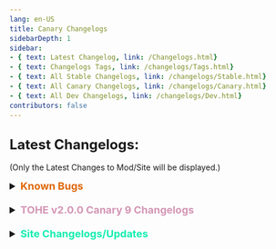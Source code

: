```yaml
---
lang: en-US
title: Canary Changelogs
sidebarDepth: 1
sidebar:
- { text: Latest Changelog, link: /Changelogs.html}
- { text: Changelogs Tags, link: /changelogs/Tags.html}
- { text: All Stable Changelogs, link: /changelogs/Stable.html}
- { text: All Canary Changelogs, link: /changelogs/Canary.html}
- { text: All Dev Changelogs, link: /changelogs/Dev.html}
contributors: false
---
```


## <font size=5em><b>Latest Changelogs:</b></font><br>
(Only the Latest Changes to Mod/Site will be displayed.)

<font size=4em>
<details>
<summary><b><font color=#de6707>Known Bugs</font></b></summary>

= <font color=#de6707><b>KNOWN BUG</b></font>: Hide & Seek is temporarily not supported<br>
= <font color=#de6707><b>KNOWN BUG</b></font>: Changing the game mode in the settings sometimes does not remove some settings that are not used in the mode<br>
= <font color=#de6707><b>KNOWN BUG</b></font>: When changing presets, the settings are not updated instantly, you MUST close and reopen the settings<br>
= <font color=#de6707><b>KNOWN BUG</b></font>: Servers may be unstable as the protocol requires fixing on Innersloth's side<br>
= <font color=#de6707><b>KNOWN BUG</b></font>: When dlekS ehT is selected, the game lags in the lobby for vanilla players (during the game everything works fine)<br>
= <font color=#de6707><b>KNOWN BUG</b></font>: EAC may not work in some places<br>
</details>
<br>
<details>
<summary><b><font color=#d395b4>TOHE v2.0.0 Canary 9 Changelogs</font></b></summary>

* By [**TommyXL**](https://github.com/Tommy-XL)<br>
= <font color=#1376f0><b>BUG FIX</b></font>: Fixed Phantom For Desync Roles (Note: To fix the Phantom, the Phantom is entered to the vent for desync roles, so it may not work stably)<br>
=  Improved load lobby decorations (Decorations are now loaded during lobby creation rather than when joining a lobby)<br>
= <font color=#1376f0><b>BUG FIX</b></font>: Fixed bug when add-ons not assigned randomly<br>
= <font color=#1376f0><b>BUG FIX</b></font>: Maybe fixed Agitator color<br>
= <font color=#1376f0><b>BUG FIX</b></font>: Fixed lobby timer for modded clients<br>
= <font color=#1376f0><b>BUG FIX</b></font>: Fixed fatal error when game loading<br>
= <font color=#1376f0><b>BUG FIX</b></font>: Fixed names during mushroom mixup<br>
= <font color=#1376f0><b>BUG FIX</b></font>: Some fixes for Arsonist, Seeker, Lovers, Amnesiac<br>
= <font color=#1376f0><b>BUG FIX</b></font>: Fixed Guardian Angel Shield Animation sometimes didn't work correctly with Vanilla<br>
= <font color=#1376f0><b>BUG FIX</b></font>: Some fix in random spawn in Airship for host<br>
= <font color=#1376f0><b>BUG FIX</b></font>: Others fixes<br>

* By [**NikoCat223**](https://github.com/NikoCat233)<br>
= <font color=#1376f0><b>BUG FIX</b></font>: Some fixes for host disconnect (Removed useless code that deliberately dissconect the host on the AU side)<br>
= <font color=#1376f0><b>BUG FIX</b></font>: An attempt was made to fix problems on the server side when there are more than 8 players in the lobby (This may not completely fix the problem, but at least it may happen less often)<br>
= <font color=#1376f0><b>BUG FIX</b></font>: Fixed Immediate autostart settings<br>
= <font color=#1376f0><b>BUG FIX</b></font>: Fixed Youtuber alive death<br>
= <font color=#1376f0><b>BUG FIX</b></font>: Fixed Bait can self report<br>

* By [**WaterPanda**](#)<br>
= <font color=#e08709><b>IMPROVEMENT</b></font>: Lightning can't get Tricky<br>
= <font color=#e08709><b>IMPROVEMENT</b></font>: Shaman can't get Fragile<br>

* By [**Drakos**](https://github.com/Ultradragon005)<br>
= <font color=#F6BE00><b>CHANGE</b></font>: Some changes in command "/me"<br>
= <font color=#F6BE00><b>CHANGE</b></font>: Changed Kamikaze symbol<br>
</details>
<br>
<details>
<summary><b><font color=#12edaf>Site Changelogs/Updates</font></b></summary>

* By [**Pyro**](https://sites.google.com/view/pyro0tv)<br>
= <font color=#ece218><b>NOTICE</b></font>: Updated to v2.0.0 Canary 8<br>
\+ Have a good day!<br>
= <font color=#ece218><b>NOTICE</b></font>: If there are any other issues, open a forum in #website-feedback! Thank you!<br>
= <font color=#F6BE00><b>CHANGE</b></font>: `Tracker`, `Noisemaker`, and `Phantom` have been added to the Vanilla Tab of their respective factions.<br>
= <font color=#F6BE00><b>CHANGE</b></font>: `Tracker (TOHE)` has been REMOVED.<br>
\+ <font color=#12edaf><b>RENAMED</b></font>: `Phantom (TOHE)` has been renamed to `Specter`.<br>
\+ <font color=#12edaf><b>RENAMED</b></font>: `Schizophrenic` has been renamed to `Paranoia`.<br>
\+ <font color=#12edaf><b>RENAMED</b></font>: `Masochist` has been renamed to `Punching Bag`.<br>
\+ <font color=#12edaf><b>RENAMED</b></font>: `Bloodlust` has been renamed to `Bloodthirst`.<br>
\+ <font color=#12edaf><b>RENAMED</b></font>: `GetStarted.md` has been renamed to `Install.md`<br>
\+ <font color=#12edaf><b>RENAMED</b></font>: `Advanced.md` has been renamed to `Resources.md`<br>
\+ <font color=#12edaf><b>RENAMED</b></font>: `Game.md` has been renamed to `Mod.md`<br>
\+ <font color=#12edaf><b>RENAMED</b></font>: `Custom.md` has been renamed to `Game.md`<br>
\+ <font color=#12edaf><b>RENAMED</b></font>: `vote.md` has been capitalized to `Vote.md`.<br>
= <font color=#e08709><b>IMPROVEMENT</b></font>: Redid the layout of `Resources.md` (Includes more Resources to look through, such as Commands/HotKeys like before, as well as Death Reasons + why they occur, and more.)<br>
= <font color=#e08709><b>IMPROVEMENT</b></font>: Redid the layout of `FAQ.md` (Questions are now sorted in drop-down boxes.)<br>
= <font color=#e08709><b>IMPROVEMENT</b></font>: Redid the layout of `Install.md` (Now includes both Steam + Epic guides, and has been straightened up.)<br>
= <font color=#e08709><b>IMPROVEMENT</b></font>: Redid the layout of `Changelogs.md`. (Now includes "KNOWN BUGS")<br>
= <font color=#e08709><b>IMPROVEMENT</b></font>: Redid the layout of `Changelogs.md` again. (Now utilizes Dropdown boxes as to not clutter the page, allowing for people to look at the changelogs they care about.)
= <font color=#ece218><b>NOTICE</b></font>: Relating to the above changes, `Stable.md`, `Canary.md`, & `Dev.md` will be overhauled to utilize dropdown boxes too, but thats a lot more work.
= <font color=#e08709><b>IMPROVEMENT</b></font>: Fixing Spacing (hopefully) for `FAQ.md`, as well as `Install.md` & `Resources.md`.
= <font color=#e08709><b>IMPROVEMENT</b></font>: Increased the text size (hopefully) for `FAQ.md`, as well as `Install.md`, `Resources.md`, `Changelogs.md` (`Dev.md`, `Canary.md`, & `Stable.md`), & `Presets.md`.
\+ <font color=green><b>NEW</b></font>: Added `Presets.md` (Instead of cluttering `Resources.md` with future Preset Submissions, Presets will be listed here. Added Marg's Preset & removed 2 out of date Presets (WitchCraft & Moe's Presets which used the old system).<br>
= <font color=#F6BE00><b>CHANGE</b></font>: More Bios added to `AboutUs.md`. (Still not 100% Complete as we are still missing the Bios of a few Contributors. You can see which as they'll have `(Placeholder Bio)` in the place of their Bio.<br>
= <font color=#fdf08e><b>NOTE</b></font>: Role Counts/Amounts are finally corrected, thanks Drakos for doing the numbers! No idea what `[None] = Count: 13` still means though.<br>
= <font color=#1376f0><b>BUG FIXES</b></font>: Many formatting, linking, and spelling fixes/updates.<br>
= <font color=#fdf08e><b>NOTE</b></font>: Simplified Chinese & French Translations are still in the works. (Sorry Translators, but at least they have their own folder(s) now!)<br>
= <font color=#ece218><b>NOTICE</b></font>: `zh-CN` and `fr` folders are SUPER out of date. (my bad)<br>
= <font color=#fdf08e><b>NOTE</b></font>: You may realize that there are 3 results of roles if you use the built-in search bar. This is because you are getting a copy for every instance (Currently, `fr` & `zh-CN`) that is not yet translated. (An example being Reverie, even though <i>most</i> roles will display 3 results.)<br>
![image](./images/SearchReverie3BUG.png)<br>
= <font color=#fdf08e><b>NOTE</b></font>: You may also find older roles from French/Simplified Chinese results, such as Luckey from the `zh-CN` instance, as they are not up-to-date, nor translated entirely. (Luckey isn't in the `zh-CN` instance anymore, but the same issue can occur with other roles.)<br>
![image](./images/SearchLuckeyBUG.png)<br>
= <font color=#ece218><b>NOTICE</b></font>: Once Translations start being worked on, Translators may use this Site Changelog section to write out changelogs for their Translated parts of the Site. They may want to differenciate it, which they may if they write their own header things.<br>
</details>
</font>